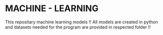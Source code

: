 # MACHINE - LEARNING 

This repositary machine learning models !! All models are created in python and datasets needed for the program are provided in 
respected folder !! 
